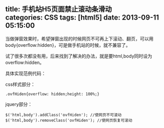 title: 手机站H5页面禁止滚动条滑动			
categories: CSS
tags: [html5]
date: 2013-09-11 05:15:00
---

当做弹窗效果时，希望弹窗出现的时候网页不可再上下滚动、翻页，可以用body{overflow:hidden}，可是做手机站的时候，就不兼容了。

试了很多次都没有用，后来找到了解决的办法，就是要html,body同时设为overflow:hidden。

具体实现范例代码：

css样式部分：
```
.ovfHiden{overflow: hidden;height: 100%;}
```
jquery部分：
```
$('html,body').addClass('ovfHiden'); //使网页不可滚动
$('html,body').removeClass('ovfHiden'); //使网页恢复可滚动
```

